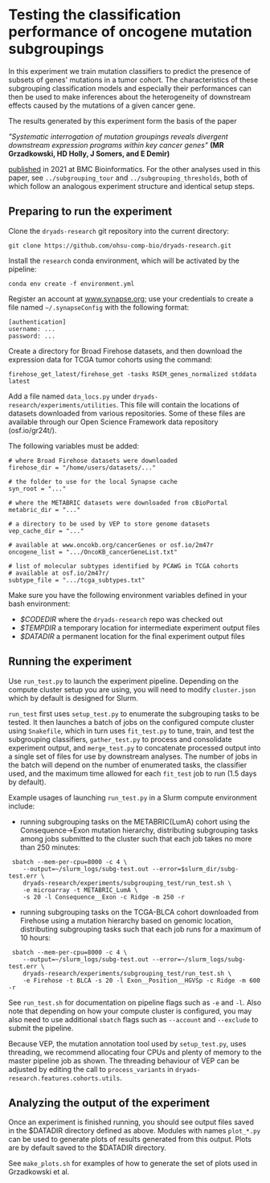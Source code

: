 # Testing the classification performance of oncogene mutation subgroupings #

In this experiment we train mutation classifiers to predict the presence of
subsets of genes' mutations in a tumor cohort. The characteristics of these
subgrouping classification models and especially their performances can then
be used to make inferences about the heterogeneity of downstream effects
caused by the mutations of a given cancer gene.

The results generated by this experiment form the basis of the paper

_"Systematic interrogation of mutation groupings reveals divergent downstream
expression programs within key cancer genes"_
**(MR Grzadkowski, HD Holly, J Somers, and E Demir)** 

[published](bmcbioinformatics.biomedcentral.com/articles/10.1186/s12859-021-04147-y)
in 2021 at BMC Bioinformatics. For the other analyses used in this paper, see
`../subgrouping_tour` and `../subgrouping_thresholds`, both of which follow an
analogous experiment structure and identical setup steps.


## Preparing to run the experiment ##

Clone the `dryads-research` git repository into the current directory:

```git clone https://github.com/ohsu-comp-bio/dryads-research.git```

Install the `research` conda environment, which will be activated by
the pipeline:

```conda env create -f environment.yml```

Register an account at www.synapse.org; use your credentials to
create a file named `~/.synapseConfig` with the following format:
```
[authentication]
username: ...
password: ...
```

Create a directory for Broad Firehose datasets, and then download the
expression data for TCGA tumor cohorts using the command:

```
firehose_get_latest/firehose_get -tasks RSEM_genes_normalized stddata latest
```

Add a file named `data_locs.py` under `dryads-research/experiments/utilities`.
This file will contain the locations of datasets downloaded from various
repositories. Some of these files are available through our Open Science
Framework data repository (osf.io/gr24t/).

The following variables must be added:

```
# where Broad Firehose datasets were downloaded
firehose_dir = "/home/users/datasets/..."

# the folder to use for the local Synapse cache
syn_root = "..."

# where the METABRIC datasets were downloaded from cBioPortal
metabric_dir = "..."

# a directory to be used by VEP to store genome datasets
vep_cache_dir = "..."

# available at www.oncokb.org/cancerGenes or osf.io/2m47r
oncogene_list = ".../OncoKB_cancerGeneList.txt"

# list of molecular subtypes identified by PCAWG in TCGA cohorts
# available at osf.io/2m47r/
subtype_file = ".../tcga_subtypes.txt"
```

Make sure you have the following environment variables defined in your bash
environment:

 - *$CODEDIR* where the `dryads-research` repo was checked out
 - *$TEMPDIR* a temporary location for intermediate experiment output files
 - *$DATADIR* a permanent location for the final experiment output files



## Running the experiment ##

Use `run_test.py` to launch the experiment pipeline. Depending on the compute
cluster setup you are using, you will need to modify `cluster.json` which by
default is designed for Slurm.

`run_test` first uses `setup_test.py` to enumerate the subgrouping tasks to be
tested. It then launches a batch of jobs on the configured compute cluster
using `Snakefile`, which in turn uses `fit_test.py` to tune, train, and test
the subgrouping classifiers, `gather_test.py` to process and consolidate
experiment output, and `merge_test.py` to concatenate processed output into
a single set of files for use by downstream analyses. The number of jobs in
the batch will depend on the number of enumerated tasks, the classifier used,
and the maximum time allowed for each `fit_test` job to run (1.5 days by
default).

Example usages of launching `run_test.py` in a Slurm compute environment
include:

 - running subgrouping tasks on the METABRIC(LumA) cohort using the
   Consequence->Exon mutation hierarchy, distributing subgrouping tasks among
   jobs submitted to the cluster such that each job takes no more than 250
   minutes:
```
 sbatch --mem-per-cpu=8000 -c 4 \
    --output=~/slurm_logs/subg-test.out --error=$slurm_dir/subg-test.err \
    dryads-research/experiments/subgrouping_test/run_test.sh \
    -e microarray -t METABRIC_LumA \
    -s 20 -l Consequence__Exon -c Ridge -m 250 -r
```

 - running subgrouping tasks on the TCGA-BLCA cohort downloaded from Firehose
   using a mutation hierarchy based on genomic location, distributing
   subgrouping tasks such that each job runs for a maximum of 10 hours:
```
 sbatch --mem-per-cpu=8000 -c 4 \
    --output=~/slurm_logs/subg-test.out --error=~/slurm_logs/subg-test.err \
    dryads-research/experiments/subgrouping_test/run_test.sh \
    -e Firehose -t BLCA -s 20 -l Exon__Position__HGVSp -c Ridge -m 600 -r
```

See `run_test.sh` for documentation on pipeline flags such as `-e` and `-l`.
Also note that depending on how your compute cluster is configured, you may
also need to use additional `sbatch` flags such as `--account` and `--exclude`
to submit the pipeline.

Because VEP, the mutation annotation tool used by `setup_test.py`, uses
threading, we recommend allocating four CPUs and plenty of memory to the
master pipeline job as shown. The threading behaviour of VEP can be adjusted
by editing the call to `process_variants` in
`dryads-research.features.cohorts.utils`.


## Analyzing the output of the experiment ##

Once an experiment is finished running, you should see output files saved in
the $DATADIR directory defined as above. Modules with names `plot_*.py` can be
used to generate plots of results generated from this output. Plots are by
default saved to the $DATADIR directory.

See `make_plots.sh` for examples of how to generate the set of plots used in
Grzadkowski et al.

